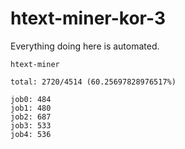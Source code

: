 # htext-miner-kor-3

Everything doing here is automated.

```
htext-miner

total: 2720/4514 (60.25697828976517%)

job0: 484
job1: 480
job2: 687
job3: 533
job4: 536
```